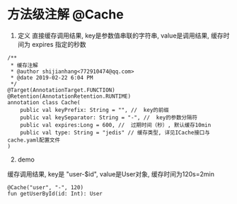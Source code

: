 # 方法级注解 @Cache

1. 定义
直接缓存调用结果, key是参数值串联的字符串, value是调用结果, 缓存时间为 expires 指定的秒数

```
/**
 * 缓存注解
 * @author shijianhang<772910474@qq.com>
 * @date 2019-02-22 6:04 PM
 */
@Target(AnnotationTarget.FUNCTION)
@Retention(AnnotationRetention.RUNTIME)
annotation class Cache(
    public val keyPrefix: String = "", //  key的前缀
    public val keySeparator: String = "-", //  key的参数分隔符
    public val expires:Long = 600, //  过期时间（秒）, 默认缓存10min
    public val type: String = "jedis" // 缓存类型, 详见ICache接口与cache.yaml配置文件
)
```

2. demo

缓存调用结果, key是 "user-$id", value是User对象, 缓存时间为120s=2min

```
@Cache("user", "-", 120)
fun getUserById(id: Int): User
```